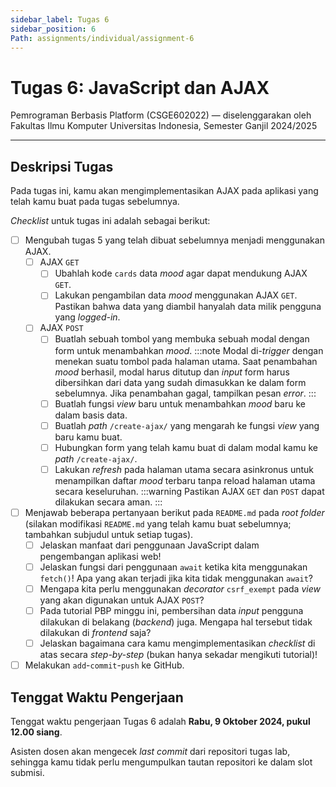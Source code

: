 ```yaml
---
sidebar_label: Tugas 6
sidebar_position: 6
Path: assignments/individual/assignment-6
---
```


# Tugas 6: JavaScript dan AJAX

Pemrograman Berbasis Platform (CSGE602022) — diselenggarakan oleh Fakultas Ilmu Komputer Universitas Indonesia, Semester Ganjil 2024/2025

---

## Deskripsi Tugas

Pada tugas ini, kamu akan mengimplementasikan AJAX pada aplikasi yang telah kamu buat pada tugas sebelumnya.

*Checklist* untuk tugas ini adalah sebagai berikut:
- [ ] Mengubah tugas 5 yang telah dibuat sebelumnya menjadi menggunakan AJAX.
    - [ ] AJAX `GET`
        - [ ] Ubahlah kode `cards` data _mood_ agar dapat mendukung AJAX `GET`.
        - [ ] Lakukan pengambilan data _mood_ menggunakan AJAX `GET`. Pastikan bahwa data yang diambil hanyalah data milik pengguna yang _logged-in_.
    - [ ] AJAX `POST`
        - [ ] Buatlah sebuah tombol yang membuka sebuah modal dengan form untuk menambahkan _mood_.
            :::note
            Modal di-_trigger_ dengan menekan suatu tombol pada halaman utama. Saat penambahan _mood_ berhasil, modal harus ditutup dan _input_ form harus dibersihkan dari data yang sudah dimasukkan ke dalam form sebelumnya. Jika penambahan gagal, tampilkan pesan _error_.
            :::
        - [ ] Buatlah fungsi _view_ baru untuk menambahkan _mood_ baru ke dalam basis data.
        - [ ] Buatlah _path_ `/create-ajax/` yang mengarah ke fungsi _view_ yang baru kamu buat.
        - [ ] Hubungkan form yang telah kamu buat di dalam modal kamu ke _path_ `/create-ajax/`.
        - [ ] Lakukan _refresh_ pada halaman utama secara asinkronus untuk menampilkan daftar _mood_ terbaru tanpa reload halaman utama secara keseluruhan.
    :::warning
    Pastikan AJAX `GET` dan `POST` dapat dilakukan secara aman.
    :::

- [ ] Menjawab beberapa pertanyaan berikut pada `README.md` pada *root folder* (silakan modifikasi `README.md` yang telah kamu buat sebelumnya; tambahkan subjudul untuk setiap tugas).
    - [ ] Jelaskan manfaat dari penggunaan JavaScript dalam pengembangan aplikasi web!
    - [ ] Jelaskan fungsi dari penggunaan `await` ketika kita menggunakan `fetch()`! Apa yang akan terjadi jika kita tidak menggunakan `await`?
    - [ ] Mengapa kita perlu menggunakan _decorator_ `csrf_exempt` pada _view_ yang akan digunakan untuk AJAX `POST`?
    - [ ] Pada tutorial PBP minggu ini, pembersihan data _input_ pengguna dilakukan di belakang (_backend_) juga. Mengapa hal tersebut tidak dilakukan di _frontend_ saja?
    - [ ] Jelaskan bagaimana cara kamu mengimplementasikan *checklist* di atas secara *step-by-step* (bukan hanya sekadar mengikuti tutorial)!
- [ ] Melakukan `add`-`commit`-`push` ke GitHub.

## Tenggat Waktu Pengerjaan

Tenggat waktu pengerjaan Tugas 6 adalah **Rabu, 9 Oktober 2024, pukul 12.00 siang**.

Asisten dosen akan mengecek *last commit* dari repositori tugas lab, sehingga kamu tidak perlu mengumpulkan tautan repositori ke dalam slot submisi.
